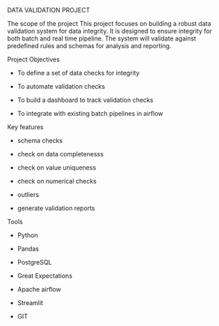 DATA VALIDATION PROJECT

The scope of the project
This project focuses on building a robust data validation system for data integrity.
It is designed to ensure integrity for both batch and real time pipeline.
The system will validate against predefined rules and schemas for analysis and reporting.

Project Objectives
- To define a set of data checks for integrity

- To automate validation checks 

- To build a dashboard to track validation checks

- To integrate with existing batch pipelines in airflow

Key features

- schema checks

- check on data completenesss

- check on value uniqueness

- check on numerical checks

- outliers

- generate validation reports


Tools

- Python

- Pandas

- PostgreSQL

- Great Expectations

- Apache airflow

- Streamlit

- GIT